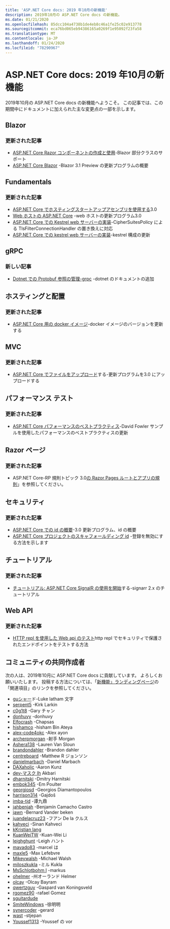 ```yaml
---
title: 'ASP.NET Core docs: 2019 年10月の新機能'
description: 2019年10月の ASP.NET Core docs の新機能。
ms.date: 01/21/2020
ms.openlocfilehash: 85dcc104a4738b1de4eb8c46a1fe25c02e913778
ms.sourcegitcommit: eca76bd065eb94386165a0269f1e95092f23fa58
ms.translationtype: MT
ms.contentlocale: ja-JP
ms.lasthandoff: 01/24/2020
ms.locfileid: "78290967"
---
```

# <a name="aspnet-core-docs-whats-new-for-october-2019"></a>ASP.NET Core docs: 2019 年10月の新機能

2019年10月の ASP.NET Core docs の新機能へようこそ。 この記事では、この期間中にドキュメントに加えられた主な変更点の一部を示します。

## <a name="blazor"></a>Blazor

### <a name="updated-articles"></a>更新された記事

- [ASP.NET Core Razor コンポーネントの作成と使用](../blazor/components.md)-Blazor 部分クラスのサポート
- [ASP.NET Core Blazor](../blazor/get-started.md) -Blazor 3.1 Preview の更新プログラムの概要

## <a name="fundamentals"></a>Fundamentals

### <a name="updated-articles"></a>更新された記事

- [ASP.NET Core でホスティングスタートアップアセンブリを使用する](../fundamentals/host/platform-specific-configuration.md)3.0
- [Web ホストの ASP.NET Core](../fundamentals/host/web-host.md) -web ホストの更新プログラム3.0
- [ASP.NET Core での Kestrel web サーバーの実装](../fundamentals/servers/kestrel.md)-CipherSuitesPolicy による TlsFilterConnectionHandler の置き換えに対応
- [ASP.NET Core での kestrel web サーバーの実装](../fundamentals/servers/kestrel.md)-kestrel 構成の更新

## <a name="grpc"></a>gRPC

### <a name="new-articles"></a>新しい記事

- [Dotnet での Protobuf 参照の管理-grpc](../grpc/dotnet-grpc.md) -dotnet のドキュメントの追加

## <a name="hosting-and-deployment"></a>ホスティングと配置

### <a name="updated-articles"></a>更新された記事

- [ASP.NET Core 用の docker イメージ](../host-and-deploy/docker/building-net-docker-images.md)-docker イメージのバージョンを更新する

## <a name="mvc"></a>MVC

### <a name="updated-articles"></a>更新された記事

- [ASP.NET Core でファイルをアップロード](../mvc/models/file-uploads.md)する-更新プログラムを3.0 にアップロードする

## <a name="performance"></a>パフォーマンス テスト

### <a name="updated-articles"></a>更新された記事

- [ASP.NET Core パフォーマンスのベストプラクティス](../performance/performance-best-practices.md)-David Fowler サンプルを使用したパフォーマンスのベストプラクティスの更新

## <a name="razor-pages"></a>Razor ページ

### <a name="updated-articles"></a>更新された記事

- ASP.NET Core-RP 規則トピック 3.0[の Razor Pages ルートとアプリの規則](../razor-pages/razor-pages-conventions.md)」を参照してください。

## <a name="security"></a>セキュリティ

### <a name="updated-articles"></a>更新された記事

- [ASP.NET Core での id の概要](../security/authentication/identity.md)-3.0 更新プログラム、id の概要
- [ASP.NET Core プロジェクトのスキャフォールディング id](../security/authentication/scaffold-identity.md) -登録を無効にする方法を示します

## <a name="tutorials"></a>チュートリアル

### <a name="updated-articles"></a>更新された記事

- [チュートリアル: ASP.NET Core SignalR の使用を開始](../tutorials/signalr.md)する-signarr 2.x のチュートリアル

## <a name="web-api"></a>Web API

### <a name="updated-articles"></a>更新された記事

- [HTTP repl を使用した Web api のテスト](../web-api/http-repl.md)http repl でセキュリティで保護されたエンドポイントをテストする方法

## <a name="community-contributors"></a>コミュニティの共同作成者

次の人は、2019年10月に ASP.NET Core docs に貢献しています。 よろしくお願いいたします。 投稿する方法については、「[新機能」ランディングページ](index.yml)の「関連項目」のリンクを参照してください。

- [guシャー](https://github.com/guardrex)ド-Luke latham 文字
- [serpent5](https://github.com/serpent5) -Kirk Larkin
- [c0g1t8](https://github.com/c0g1t8) -Gary チャン
- [donhuvy](https://github.com/donhuvy) -donhuvy
- [Elfocrash](https://github.com/Elfocrash) -Chapsas
- [hishamco](https://github.com/hishamco) -hisham Bin Ateya
- [alex-code4okc](https://github.com/alex-code4okc) -Alex ayon
- [archerpmorgan](https://github.com/archerpmorgan) -射手 Morgan
- [Ashera138](https://github.com/Ashera138) -Lauren Van Sloun
- [brandondahler](https://github.com/brandondahler) -Brandon dahler
- [centreboard](https://github.com/centreboard) -Matthew R ジョンソン
- [danielmarbach](https://github.com/danielmarbach) -Daniel Marbach
- [DAXaholic](https://github.com/DAXaholic) -Aaron Kunz
- [dev-マスク Ih](https://github.com/dev-masih) Akbari
- [dharnitski](https://github.com/dharnitski) -Dmitry Harnitski
- [embok345](https://github.com/embok345) -Em Poulter
- [georgiosd](https://github.com/georgiosd) -Georgios Diamantopoulos
- [harrison314](https://github.com/harrison314) -Gajdoš
- [imba-tjd](https://github.com/imba-tjd) -谭九鼎
- [jahbenjah](https://github.com/jahbenjah) -Benjamín Camacho Castro
- [jawn](https://github.com/jawn) -Bernard Vander beken
- [juandelacruz23](https://github.com/juandelacruz23) -フアン De la クルス
- [kahveci](https://github.com/kahveci) -Sinan Kahveci
- [kKristian lang](https://github.com/khellang)
- [KuanWeiTW](https://github.com/KuanWeiTW) -Kuan-Wei Li
- [leighghunt](https://github.com/leighghunt) -Leigh ハント
- [mavado83](https://github.com/mavado83) -marcel は
- [maxle5](https://github.com/maxle5) -Max Lefebvre
- [Mikeywalsh](https://github.com/Mikeywalsh) -Michael Walsh
- [miloszkukla](https://github.com/miloszkukla) -ミル Kukla
- [MsSchlotbohm l](https://github.com/msschl) -markus
- [ohelmer](https://github.com/ohelmer) -州オーランド Helmer
- [olcay](https://github.com/olcay) -Olcay Bayram
- [qwertzguy](https://github.com/qwertzguy) -Gaspard van Koningsveld
- [rgomez90](https://github.com/rgomez90) -rafael Gomez
- [sguitardude](https://github.com/sguitardude) 
- [SmiteWindows](https://github.com/SmiteWindows) -徐明明
- [synercoder](https://github.com/synercoder) -gerard
- [wast](https://github.com/wast) -stjepan
- [Youssef1313](https://github.com/Youssef1313) -Youssef の vor
